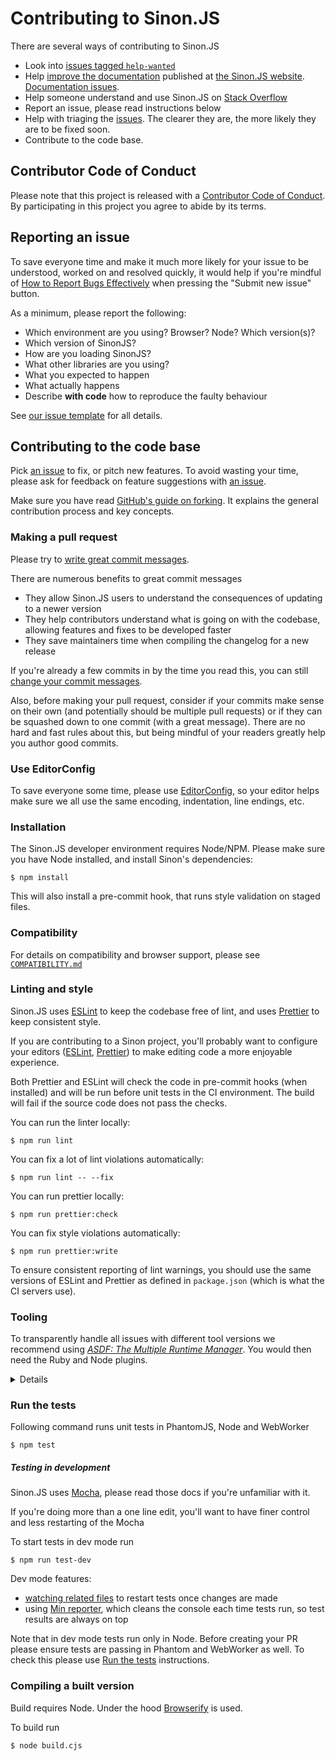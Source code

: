 # Contributing to Sinon.JS

There are several ways of contributing to Sinon.JS

- Look into [issues tagged `help-wanted`](https://github.com/sinonjs/sinon/issues?q=is%3Aopen+is%3Aissue+label%3A%22Help+wanted%22)
- Help [improve the documentation](https://github.com/sinonjs/sinon/tree/master/docs) published
  at [the Sinon.JS website](https://sinonjs.org). [Documentation issues](https://github.com/sinonjs/sinon/issues?q=is%3Aopen+is%3Aissue+label%3ADocumentation).
- Help someone understand and use Sinon.JS on [Stack Overflow](https://stackoverflow.com/questions/tagged/sinon)
- Report an issue, please read instructions below
- Help with triaging the [issues](https://github.com/sinonjs/sinon/issues). The clearer they are, the more likely they are to be fixed soon.
- Contribute to the code base.

## Contributor Code of Conduct

Please note that this project is released with a [Contributor Code of Conduct](CODE_OF_CONDUCT.md). By participating in this project you agree to abide by its terms.

## Reporting an issue

To save everyone time and make it much more likely for your issue to be understood, worked on and resolved quickly, it would help if you're mindful of [How to Report Bugs Effectively](http://www.chiark.greenend.org.uk/~sgtatham/bugs.html) when pressing the "Submit new issue" button.

As a minimum, please report the following:

- Which environment are you using? Browser? Node? Which version(s)?
- Which version of SinonJS?
- How are you loading SinonJS?
- What other libraries are you using?
- What you expected to happen
- What actually happens
- Describe **with code** how to reproduce the faulty behaviour

See [our issue template](https://github.com/sinonjs/sinon/blob/master/.github/) for all details.

## Contributing to the code base

Pick [an issue](https://github.com/sinonjs/sinon/issues) to fix, or pitch
new features. To avoid wasting your time, please ask for feedback on feature
suggestions with [an issue](https://github.com/sinonjs/sinon/issues/new).

Make sure you have read [GitHub's guide on forking](https://guides.github.com/activities/forking/). It explains the general contribution process and key concepts.

### Making a pull request

Please try to [write great commit messages](http://chris.beams.io/posts/git-commit/).

There are numerous benefits to great commit messages

- They allow Sinon.JS users to understand the consequences of updating to a newer version
- They help contributors understand what is going on with the codebase, allowing features and fixes to be developed faster
- They save maintainers time when compiling the changelog for a new release

If you're already a few commits in by the time you read this, you can still [change your commit messages](https://help.github.com/articles/changing-a-commit-message/).

Also, before making your pull request, consider if your commits make sense on their own (and potentially should be multiple pull requests) or if they can be squashed down to one commit (with a great message). There are no hard and fast rules about this, but being mindful of your readers greatly help you author good commits.

### Use EditorConfig

To save everyone some time, please use [EditorConfig](http://editorconfig.org), so your editor helps make
sure we all use the same encoding, indentation, line endings, etc.

### Installation

The Sinon.JS developer environment requires Node/NPM. Please make sure you have
Node installed, and install Sinon's dependencies:

    $ npm install

This will also install a pre-commit hook, that runs style validation on staged files.

### Compatibility

For details on compatibility and browser support, please see [`COMPATIBILITY.md`](COMPATIBILITY.md)

### Linting and style

Sinon.JS uses [ESLint](http://eslint.org) to keep the codebase free of lint, and uses [Prettier](https://prettier.io) to keep consistent style.

If you are contributing to a Sinon project, you'll probably want to configure your editors ([ESLint](https://eslint.org/docs/user-guide/integrations#editors), [Prettier](https://prettier.io/docs/en/editors.html)) to make editing code a more enjoyable experience.

Both Prettier and ESLint will check the code in pre-commit hooks (when installed) and will be run before unit tests in the CI environment. The build will fail if the source code does not pass the checks.

You can run the linter locally:

```
$ npm run lint
```

You can fix a lot of lint violations automatically:

```
$ npm run lint -- --fix
```

You can run prettier locally:

```
$ npm run prettier:check
```

You can fix style violations automatically:

```
$ npm run prettier:write
```

To ensure consistent reporting of lint warnings, you should use the same versions of ESLint and Prettier as defined in `package.json` (which is what the CI servers use).

### Tooling

To transparently handle all issues with different tool versions we recommend using [_ASDF: The Multiple Runtime Manager_][asdf]. You would then need the Ruby and Node plugins.

<details>

```
asdf plugin add ruby
asdf plugin add nodejs
asdf install
```

</details>

[asdf]: https://asdf-vm.com

### Run the tests

Following command runs unit tests in PhantomJS, Node and WebWorker

    $ npm test

##### Testing in development

Sinon.JS uses [Mocha](https://mochajs.org/), please read those docs if you're unfamiliar with it.

If you're doing more than a one line edit, you'll want to have finer control and less restarting of the Mocha

To start tests in dev mode run

    $ npm run test-dev

Dev mode features:

- [watching related files](https://mochajs.org/#w---watch) to restart tests once changes are made
- using [Min reporter](https://mochajs.org/#min), which cleans the console each time tests run, so test results are always on top

Note that in dev mode tests run only in Node. Before creating your PR please ensure tests are passing in Phantom and WebWorker as well. To check this please use [Run the tests](#run-the-tests) instructions.

### Compiling a built version

Build requires Node. Under the hood [Browserify](http://browserify.org/) is used.

To build run

    $ node build.cjs
